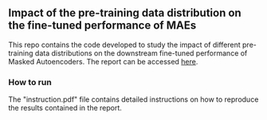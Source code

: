 ## Impact of the pre-training data distribution on the fine-tuned performance of MAEs

This repo contains the code developed to study the impact of different pre-training data distributions on the downstream fine-tuned performance of Masked Autoencoders. The report can be accessed [here](https://drive.google.com/file/d/1xEna-rL-4xCyeZKJZ5UoOvzY6QIUK-oB/view?usp=sharing).


### How to run

The "instruction.pdf" file contains detailed instructions on how to reproduce the results contained in the report. 
